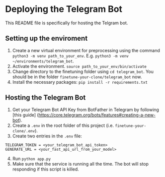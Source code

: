 # Deploying the Telegram Bot

This README file is specifically for hosting the Telgram bot.

## Setting up the enviroment

1. Create a new virtual environment for preprocessing using the command `python3 -m venv path_to_your_env`. E.g. `python3 -m venv ~/environments/telegram_bot`. 
2. Activate the environment. `source path_to_your_env/bin/activate`
3. Change directory to the finetuning folder using `cd telegram_bot`. You should be in the folder `finetune-your-clone/telegram_bot` now.
4. Install the necessary packages: `pip install -r requirements.txt`

## Hosting the Telegram Bot
1. Get your Telegram Bot API Key from BotFather in Telegram by following [this guide] (https://core.telegram.org/bots/features#creating-a-new-bot).
2. Create a `.env` in the root folder of this project (i.e. `finetune-your-clone/.env`). 
3. Create two entries in the `.env` file:
```
TELEGRAM_TOKEN = <your_telegram_bot_api_token>
GENERATE_URL = <your_fast_api_url_from_your_model>
```
4. Run `python app.py`
5. Make sure that the service is running all the time. The bot will stop responding if this script is killed.
